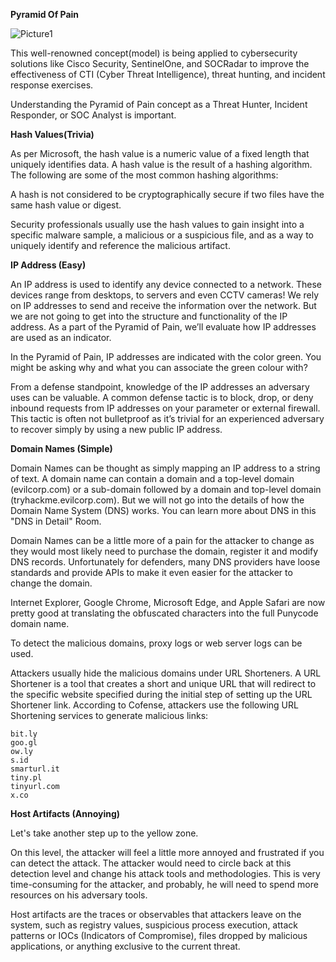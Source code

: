 **Pyramid Of Pain**

![Picture1](https://github.com/HM-25/Cyber-Defence-Frameworks/assets/137265365/cfcc286b-c7d0-41dc-9500-4e0138b44e69)

This well-renowned concept(model) is being applied to cybersecurity solutions
like Cisco Security, SentinelOne, and SOCRadar to improve the effectiveness
of CTI (Cyber Threat Intelligence), threat hunting, and incident response exercises.

Understanding the Pyramid of Pain concept as a Threat Hunter, Incident Responder,
or SOC Analyst is important.

**Hash Values(Trivia)**

As per Microsoft, the hash value is a numeric value of a fixed length that uniquely identifies data. A hash value is the result of a hashing algorithm. The following are some of the most common hashing algorithms: 

A hash is not considered to be cryptographically secure if two files have the same hash value or digest.

Security professionals usually use the hash values to gain insight into a specific malware sample, a malicious or a suspicious file, and as a way to uniquely identify and reference the malicious artifact. 

**IP Address (Easy)**

An IP address is used to identify any device connected to a network. These devices range from desktops, to servers and even CCTV cameras! We rely on IP addresses to send and receive the information over the network. But we are not going to get into the structure and functionality of the IP address. As a part of the Pyramid of Pain, we’ll evaluate how IP addresses are used as an indicator.

In the Pyramid of Pain, IP addresses are indicated with the color green. You might be asking why and what you can associate the green colour with?

From a defense standpoint, knowledge of the IP addresses an adversary uses can be valuable. A common defense tactic is to block, drop, or deny inbound requests from IP addresses on your parameter or external firewall. This tactic is often not bulletproof as it’s trivial for an experienced adversary to recover simply by using a new public IP address.

**Domain Names (Simple)**

Domain Names can be thought as simply mapping an IP address to a string of text. A domain name can contain a domain and a top-level domain (evilcorp.com) or a sub-domain followed by a domain and top-level domain (tryhackme.evilcorp.com). But we will not go into the details of how the Domain Name System (DNS) works. You can learn more about DNS in this "DNS in Detail" Room. 

Domain Names can be a little more of a pain for the attacker to change as they would most likely need to purchase the domain, register it and modify DNS records. Unfortunately for defenders, many DNS providers have loose standards and provide APIs to make it even easier for the attacker to change the domain.

Internet Explorer, Google Chrome, Microsoft Edge, and Apple Safari are now pretty good at translating the obfuscated characters into the full Punycode domain name.

To detect the malicious domains, proxy logs or web server logs can be used.

Attackers usually hide the malicious domains under URL Shorteners. A URL Shortener is a tool that creates a short and unique URL that will redirect to the specific website specified during the initial step of setting up the URL Shortener link. According to Cofense, attackers use the following URL Shortening services to generate malicious links: 

    bit.ly
    goo.gl
    ow.ly
    s.id
    smarturl.it
    tiny.pl
    tinyurl.com
    x.co

**Host Artifacts (Annoying)**

Let's take another step up to the yellow zone.

On this level, the attacker will feel a little more annoyed and frustrated if you can detect the attack. The attacker would need to circle back at this detection level and change his attack tools and methodologies. This is very time-consuming for the attacker, and probably, he will need to spend more resources on his adversary tools.

Host artifacts are the traces or observables that attackers leave on the system, such as registry values, suspicious process execution, attack patterns or IOCs (Indicators of Compromise), files dropped by malicious applications, or anything exclusive to the current threat.


